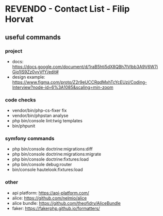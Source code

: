 # REVENDO - Contact List - Filip Horvat

## useful commands

### project
- docs: https://docs.google.com/document/d/1raB5hti5dX8QBh7IVlbb3A9V6W7iGio1lS9Zz0vvVfY/edit#
- design example: https://www.figma.com/proto/Z2r9eUCCRqdMxhTcYcEUzj/Coding-Interview?node-id=6%3A1085&scaling=min-zoom

### code checks
- vendor/bin/php-cs-fixer fix
- vendor/bin/phpstan analyse
- php bin/console lint:twig templates
- bin/phpunit


### symfony commands
- php bin/console doctrine:migrations:diff
- php bin/console doctrine:migrations:migrate
- php bin/console doctrine:fixtures:load
- php bin/console debug:router
- bin/console hautelook:fixtures:load


### other
- api platform: https://api-platform.com/
- alice: https://github.com/nelmio/alice
- alice bundle: https://github.com/theofidry/AliceBundle
- faker: https://fakerphp.github.io/formatters/
